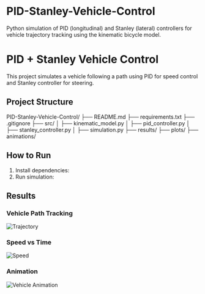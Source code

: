 # PID-Stanley-Vehicle-Control
Python simulation of PID (longitudinal) and Stanley (lateral) controllers for vehicle trajectory tracking using the kinematic bicycle model.
# PID + Stanley Vehicle Control

This project simulates a vehicle following a path using PID for speed control and Stanley controller for steering.

## Project Structure

PID-Stanley-Vehicle-Control/
├── README.md
├── requirements.txt
├── .gitignore
├── src/
│ ├── kinematic_model.py
│ ├── pid_controller.py
│ ├── stanley_controller.py
│ ├── simulation.py
├── results/
├── plots/
├── animations/

## How to Run

1. Install dependencies:
2. Run simulation:

## Results

### Vehicle Path Tracking
![Trajectory](results/plots/trajectory.png)

### Speed vs Time
![Speed](results/plots/speed.png)

### Animation
![Vehicle Animation](results/animations/trajectory.gif)


